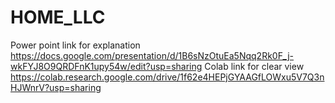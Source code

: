 # HOME_LLC
Power point link for explanation
https://docs.google.com/presentation/d/1B6sNzOtuEa5Nqq2Rk0F_j-wkFYJ8O9QRDFnK1upy54w/edit?usp=sharing
Colab link for clear view
https://colab.research.google.com/drive/1f62e4HEPjGYAAGfLOWxu5V7Q3nHJWnrV?usp=sharing
